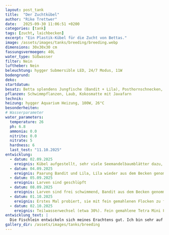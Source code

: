```yaml
---
layout: post_tank
title:  "Der Zuchtkübel"
author: "Rike Trettwer"
date:   2025-09-30 11:06:51 +0200
categories: [tank]
tags: [zucht, laichbecken]
excerpt: "Ein Plastik-Kübel für die Zucht von Bettas."
image: /assets/images/tanks/breeding/breeding.webp
dimensions: 30x30x30 cm
fassungsvermoegen: 40L
water_type: Süßwasser
filter: Nein
luftheber: Nein
beleuchtung: hygger Submersible LED, 24/7 Modus, 11W
bodengrund: 
deko: 
startdatum: 
besatz: Betta splendens Jungfische (Bandit + Lila), Posthornschnecken, Blasenschnecken
pflanzen: Schwimmpflanzen, Laub, Kokosmatte mit Javafarn
technik: 
heizung: hygger Aquarium Heizung, 100W, 26°C
besonderheiten:
# Wasserparameter
water_parameters:
  temperature: 26
  ph: 6.8
  ammonia: 0.0
  nitrite: 0.0
  nitrate: 5
  hardness: 6
  last_test: "11.10.2025"
entwicklung:
  - datum: 02.09.2025
    ereignis: Kübel aufgestellt, sehr viele Seemandelbaumblätter dazu, Heizung an
  - datum: 04.09.2025
    ereignis: Paarung Bandit und Lila, Lila wieder aus dem Becken genommen
  - datum: 05.09.2025
    ereignis: Larven sind geschlüpft
  - datum: 08.09.2025
    ereignis: Larven sind frei schwimmend, Bandit aus dem Becken genommen. Mit Infusorien-Fütterung begonnen
  - datum: 01.10.2025
    ereignis: Erstes Mal probiert, sie mit fein gemahlenen Flocken zu füttern - sie haben es gut angenommen, denke ich.
  - datum: 02.10.2025
    ereignis: Teilwasserwechsel (etwa 30%). Fein gemahlene Tetra Mini Flocken zum gewöhnen an Trockenfutter 
entwicklung_text: |
  Die Fischlein entwickeln sich meines Erachtens gut. Ich bin sehr auf ihre Färbungen gespannt - wunderschöne Eltern ;-)
gallery_dir: /assets/images/tanks/breeding
---
```




